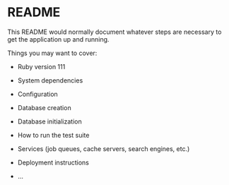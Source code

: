 # README

This README would normally document whatever steps are necessary to get the
application up and running.

Things you may want to cover:

* Ruby version
111
* System dependencies

* Configuration

* Database creation

* Database initialization

* How to run the test suite

* Services (job queues, cache servers, search engines, etc.)

* Deployment instructions

* ...
